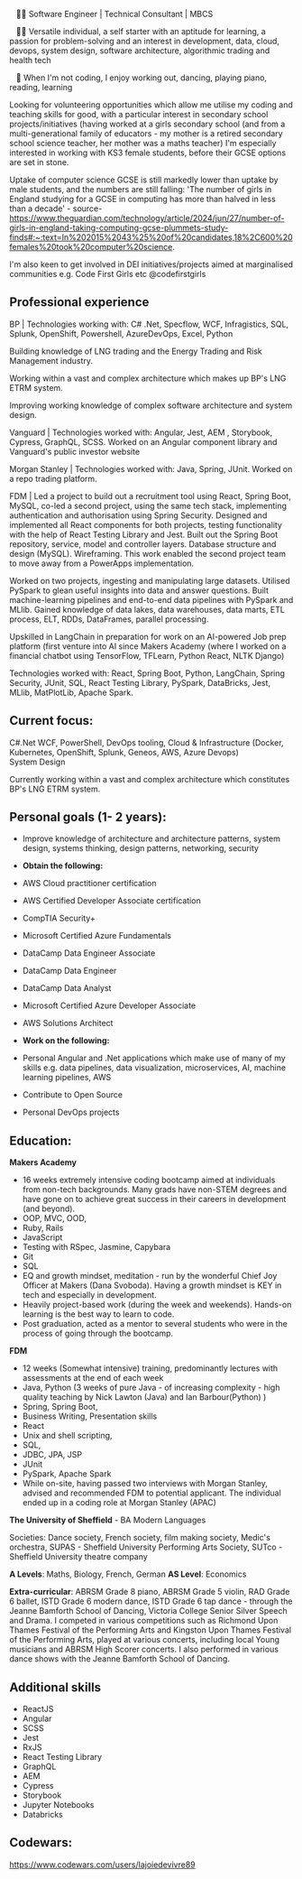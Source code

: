 &nbsp;&nbsp;&nbsp;👩‍💻&nbsp;Software Engineer | Technical Consultant | MBCS  

&nbsp;&nbsp;&nbsp;👩‍💻&nbsp;Versatile individual, a self starter with an aptitude for learning, a passion for problem-solving and an interest in development, data, cloud, devops, system design, software architecture, algorithmic trading and health tech  

&nbsp;&nbsp;&nbsp;💃&nbsp;When I'm not coding, I enjoy working out, dancing, playing piano, reading, learning  


Looking for volunteering opportunities which allow me utilise my coding and teaching skills for good, with a particular interest in secondary school projects/initiatives (having worked at a girls secondary school (and from a multi-generational family of educators - my mother is a retired secondary school science teacher, her mother was a maths teacher) I'm especially interested in working with KS3 female students, before their GCSE options are set in stone. 

Uptake of computer science GCSE is still markedly lower than uptake by male students, and the numbers are still falling: 'The number of girls in England studying for a GCSE in computing has more than halved in less than a decade' - source-  https://www.theguardian.com/technology/article/2024/jun/27/number-of-girls-in-england-taking-computing-gcse-plummets-study-finds#:~:text=In%202015%2043%25%20of%20candidates,18%2C600%20females%20took%20computer%20science.

I'm also keen to get involved in DEI initiatives/projects aimed at marginalised communities e.g. Code First Girls etc @codefirstgirls

## Professional experience

BP | Technologies working with: C# .Net, Specflow, WCF, Infragistics, SQL, Splunk, OpenShift, Powershell,  AzureDevOps, Excel, Python 

Building knowledge of LNG trading and the Energy Trading and Risk Management industry. 

Working within a vast and complex architecture which makes up  BP's LNG ETRM system. 

Improving working knowledge of complex software architecture and system design. 

Vanguard | Technologies worked with:  Angular, Jest, AEM , Storybook, Cypress, GraphQL, SCSS. Worked on an Angular component library and Vanguard's public investor website

Morgan Stanley | Technologies worked with:  Java, Spring, JUnit. Worked on a repo trading platform.

FDM | 
Led a project to build out a recruitment tool using React, Spring Boot, MySQL, co-led a second project, using the same tech stack, implementing authentication and authorisation using Spring Security. Designed and implemented all React components for both projects, testing functionality with the help of React Testing Library and Jest. Built out the Spring Boot repository, service, model and controller layers. Database structure and design (MySQL). Wireframing. This work enabled the second project team to move away from a PowerApps implementation.
  
Worked on two projects, ingesting and manipulating large datasets. 
Utilised PySpark to glean useful insights into data and answer questions. Built machine-learning pipelines and end-to-end data pipelines with PySpark and MLlib. Gained knowledge of data lakes, data warehouses, data marts, ETL process, ELT, RDDs, DataFrames, parallel processing.
 
Upskilled in LangChain in preparation for work on an AI-powered Job prep platform (first venture into AI since Makers Academy (where I worked on a financial chatbot using TensorFlow, TFLearn, Python React, NLTK Django)
  
Technologies worked with: React, Spring Boot, Python, LangChain, Spring Security, JUnit, SQL, React Testing Library, PySpark, DataBricks, Jest, MLlib, MatPlotLib, Apache Spark. 


## Current focus:
C#.Net  WCF, PowerShell, 
DevOps tooling, Cloud & Infrastructure (Docker, Kubernetes, OpenShift, Splunk, Geneos, AWS, Azure Devops)\
System Design

Currently working within a vast and complex architecture which constitutes BP's LNG ETRM system.


## Personal goals (1- 2 years):

* Improve knowledge of architecture and architecture patterns, system design, systems thinking, design patterns, networking, security

  
* **Obtain the following:**
* AWS Cloud practitioner certification
* AWS Certified Developer Associate certification
* CompTIA Security+
* Microsoft Certified Azure Fundamentals
* DataCamp Data Engineer Associate
* DataCamp Data Engineer
* DataCamp Data Analyst 
* Microsoft Certified Azure Developer Associate
* AWS Solutions Architect

  
* **Work on the following:**
* Personal Angular and .Net applications which make use of many of my skills e.g. data pipelines, data visualization, microservices, AI, machine learning pipelines, AWS
* Contribute to Open Source
* Personal DevOps projects 


## Education:

**Makers Academy**
* 16 weeks extremely intensive coding bootcamp aimed at individuals from non-tech backgrounds. Many grads have non-STEM degrees and have gone on to achieve great success in their careers in development (and beyond).
* OOP, MVC, OOD, 
* Ruby, Rails
* JavaScript
* Testing with RSpec, Jasmine, Capybara
* Git 
* SQL
* EQ and growth mindset, meditation - run by the wonderful Chief Joy Officer at Makers (Dana Svoboda). Having a growth mindset is KEY in tech and especially in development.
* Heavily project-based work (during the week and weekends). Hands-on learning is the best way to learn to code.
* Post graduation, acted as a mentor to several students who were in the process of going through the bootcamp.

**FDM**
* 12 weeks (Somewhat intensive) training, predominantly lectures with assessments at the end of each week
* Java, Python (3 weeks of pure Java - of increasing complexity - high quality teaching by Nick Lawton (Java) and Ian Barbour(Python) )
* Spring, Spring Boot, 
* Business Writing, Presentation skills
* React
* Unix and shell scripting, 
* SQL, 
* JDBC, JPA, JSP
* JUnit
* PySpark, Apache Spark
* While on-site, having passed two interviews with Morgan Stanley, advised and recommended FDM to potential applicant. The individual ended up in a coding role at Morgan Stanley (APAC)


**The University of Sheffield** - BA Modern Languages

Societies: Dance society, French society, film making society, Medic's orchestra, SUPAS - Sheffield University Performing Arts Society, SUTco - Sheffield University 
theatre company

**A Levels**: Maths, Biology, French, German
**AS Level**: Economics

**Extra-curricular**:
ABRSM Grade 8 piano, ABRSM Grade 5 violin, RAD Grade 6 ballet, ISTD Grade 6 modern dance, ISTD Grade 6 tap dance - through the Jeanne Bamforth School of Dancing, Victoria 
College Senior Silver Speech and Drama. I competed in various competitions such as Richmond Upon Thames Festival of the Performing Arts and Kingston Upon Thames Festival of
the Performing Arts, played at various concerts, including local Young musicians and ABRSM High Scorer concerts. I also performed in various dance shows with the Jeanne Bamforth
School of Dancing.

## Additional skills

* ReactJS
* Angular
* SCSS
* Jest
* RxJS
* React Testing Library
* GraphQL
* AEM
* Cypress
* Storybook
* Jupyter Notebooks
* Databricks
  
## Codewars: 

https://www.codewars.com/users/lajoiedevivre89
